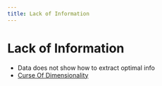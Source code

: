 ```yaml
---
title: Lack of Information
---
```


# Lack of Information
- Data does not show how to extract optimal info
- [Curse Of Dimensionality](Curse%20Of%20Dimensionality.md)


































































































